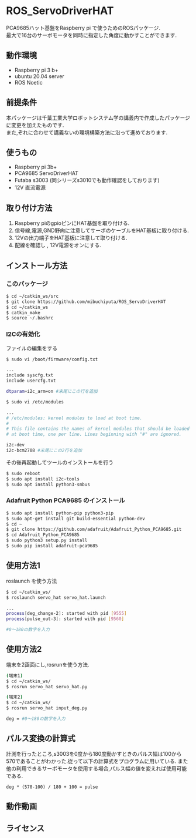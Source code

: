 # ROS_ServoDriverHAT
PCA9685ハット基盤をRaspberry pi で使うためのROSパッケージ.  
最大で16台のサーボモータを同時に指定した角度に動かすことができます.

## 動作環境
- Raspberry pi 3 b+
- ubuntu 20.04 server
- ROS Noetic

## 前提条件
本パッケージは千葉工業大学ロボットシステム学の講義内で作成したパッケージに変更を加えたものです.  
また,ぞれに合わせて講義ないの環境構築方法に沿って進めております.

## 使うもの
- Raspberry pi 3b+
- PCA9685 ServoDriverHAT
- Futaba s3003 (同シリーズs3010でも動作確認をしております)
- 12V 直流電源

## 取り付け方法
1. Raspberry piのgpioピンにHAT基盤を取り付ける.
2. 信号線,電源,GND野向に注意してサーボのケーブルをHAT基板に取り付ける.
3. 12Vの出力端子をHAT基板に注意して取り付ける.
4. 配線を確認し , 12V電源をオンにする.

## インストール方法
### このパッケージ
```bash
$ cd ~/catkin_ws/src
$ git clone https://github.com/mibuchiyuta/ROS_ServoDriverHAT
$ cd ~/catkin_ws
$ catkin_make
$ source ~/.bashrc
```
### I2Cの有効化
ファイルの編集をする
```bash
$ sudo vi /boot/firmware/config.txt

...
include syscfg.txt
include usercfg.txt

dtparam=i2c_arm=on #末尾にこの行を追加
```
```bash
$ sudo vi /etc/modules

...
# /etc/modules: kernel modules to load at boot time.
#
# This file contains the names of kernel modules that should be loaded
# at boot time, one per line. Lines beginning with "#" are ignored.

i2c-dev
i2c-bcm2708 #末尾にこの2行を追加
```
その後再起動してツールのインストールを行う
```bash
$ sudo reboot
$ sudo apt install i2c-tools
$ sudo apt install python3-smbus
```

### Adafruit Python PCA9685 のインストール
```bash
$ sudo apt install python-pip python3-pip
$ sudo apt-get install git build-essential python-dev
$ cd ~
$ git clone https://github.com/adafruit/Adafruit_Python_PCA9685.git
$ cd Adafruit_Python_PCA9685
$ sudo python3 setup.py install
$ sudo pip install adafruit-pca9685
```
## 使用方法1
roslaunch を使う方法
```bash
$ cd ~/catkin_ws/
$ roslaunch servo_hat servo_hat.launch

...
process[deg_change-2]: started with pid [9555]
process[pulse_out-3]: started with pid [9560]

#0〜180の数字を入力
```
## 使用方法2
端末を2画面にし,rosrunを使う方法.
```bash 
(端末1)
$ cd ~/catkin_ws/
$ rosrun servo_hat servo_hat.py 
```
```bash 
(端末2)
$ cd ~/catkin_ws/
$ rosrun servo_hat input_deg.py

deg = #0〜180の数字を入力
```

## パルス変換の計算式
計測を行ったところ,s3003を0度から180度動かすときのパルス幅は100から570であることがわかった.従って以下の計算式をプログラムに用いている.
また他の利用できるサーボモータを使用する場合,パルス幅の値を変えれば使用可能である.
```
deg * (570-100) / 180 + 100 = pulse
```
## 動作動画

## ライセンス